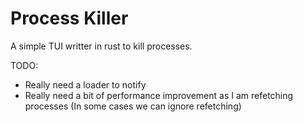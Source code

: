 # Process Killer

A simple TUI writter in rust to kill processes.

TODO:
- Really need a loader to notify
- Really need a bit of performance improvement as I am refetching processes (In some cases we can ignore refetching)
